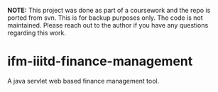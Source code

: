 **NOTE:** This project was done as part of a coursework and the repo is ported
from svn. This is for backup purposes only. The code is not maintained. Please
reach out to the author if you have any questions regarding this work.

# ifm-iiitd-finance-management

A java servlet web based finance management tool.
